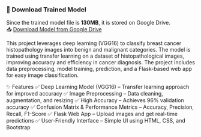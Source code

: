 ### 🔹 Download Trained Model
Since the trained model file is **130MB**, it is stored on Google Drive.  
📥 [Download Model from Google Drive]([your-google-drive-link](https://drive.google.com/file/d/1AGJacaxqRJA_as5X0Q-Na1x7iUs0vOjZ/view?usp=sharing))  


This project leverages deep learning (VGG16) to classify breast cancer histopathology images into benign and malignant categories. The model is trained using transfer learning on a dataset of histopathological images, improving accuracy and efficiency in cancer diagnosis. The project includes data preprocessing, model training, prediction, and a Flask-based web app for easy image classification.

✨ Features
✅ Deep Learning Model (VGG16) – Transfer learning approach for improved accuracy
✅ Image Preprocessing – Data cleaning, augmentation, and resizing
✅ High Accuracy – Achieves 96% validation accuracy
✅ Confusion Matrix & Performance Metrics – Accuracy, Precision, Recall, F1-Score
✅ Flask Web App – Upload images and get real-time predictions
✅ User-Friendly Interface – Simple UI using HTML, CSS, and Bootstrap
